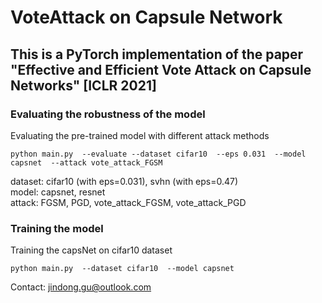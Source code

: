 # VoteAttack on Capsule Network

## This is a PyTorch implementation of the paper "Effective and Efficient Vote Attack on Capsule Networks" [ICLR 2021]

### Evaluating the robustness of the model

Evaluating the pre-trained model with different attack methods
```
python main.py  --evaluate --dataset cifar10  --eps 0.031  --model capsnet  --attack vote_attack_FGSM
```
dataset: cifar10 (with eps=0.031), svhn (with eps=0.47) <br />
model: capsnet, resnet <br />
attack: FGSM, PGD, vote_attack_FGSM, vote_attack_PGD

### Training the model
Training the capsNet on cifar10 dataset
```
python main.py  --dataset cifar10  --model capsnet 
```

Contact: jindong.gu@outlook.com



